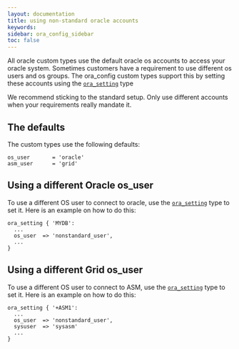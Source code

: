 ```yaml
---
layout: documentation
title: using non-standard oracle accounts
keywords:
sidebar: ora_config_sidebar
toc: false
---
```


All oracle custom types use the default oracle os accounts to access your oracle system. Sometimes customers have a requirement to use different os users and os groups. The ora_config custom types support this by setting these accounts using the [`ora_setting`](docs/ora_config/ora_setting.html) type

We recommend sticking to the standard setup. Only use different accounts when your requirements really mandate it.

## The defaults

The custom types use the following defaults:

```
os_user       = 'oracle'
asm_user      = 'grid'
```

## Using a different Oracle os_user

To use a different OS user to connect to oracle, use the [`ora_setting`](docs/ora_config/ora_setting.html) type to set it. Here is an example on how to do this:

```puppet
ora_setting { 'MYDB':
  ...
  os_user  => 'nonstandard_user',
  ...
}
```

## Using a different Grid os_user

To use a different OS user to connect to ASM, use the [`ora_setting`](docs/ora_config/ora_setting.html) type to set it. Here is an example on how to do this:

```puppet
ora_setting { '+ASM1':
  ...
  os_user  => 'nonstandard_user',
  sysuser  => 'sysasm'
  ...
}
```
